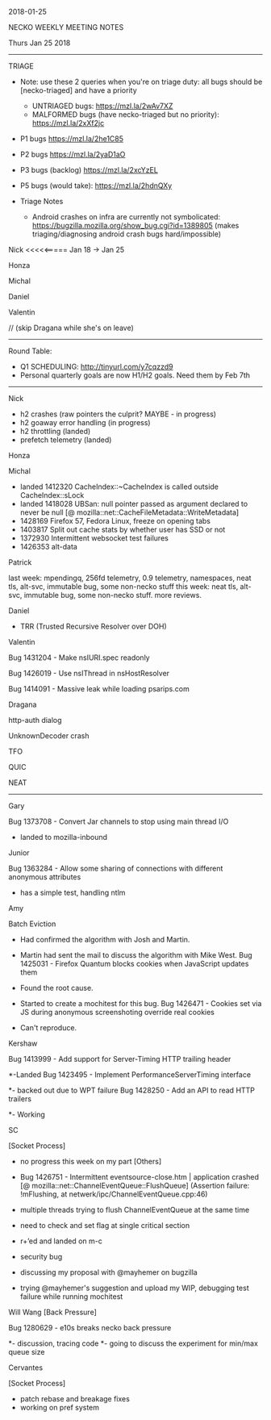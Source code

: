 2018-01-25

NECKO WEEKLY MEETING NOTES

Thurs Jan 25 2018

-----------------------------------------------
TRIAGE

- Note: use these 2 queries when you're on triage duty: all bugs should be [necko-triaged] and have a priority
  - UNTRIAGED bugs: https://mzl.la/2wAv7XZ
  - MALFORMED bugs (have necko-triaged but no priority): https://mzl.la/2xXf2jc

- P1 bugs  https://mzl.la/2he1C85
- P2 bugs  https://mzl.la/2yaD1aO
- P3 bugs  (backlog) https://mzl.la/2xcYzEL
- P5 bugs (would take): https://mzl.la/2hdnQXy

- Triage Notes
    - Android crashes on infra are currently not symbolicated: https://bugzilla.mozilla.org/show_bug.cgi?id=1389805 (makes triaging/diagnosing android crash bugs hard/impossible)

Nick  <<<<<===== Jan 18 -> Jan 25

Honza

Michal

Daniel

Valentin

//  (skip Dragana while she's on leave)

----------------------------------------------
Round Table:

* Q1 SCHEDULING: http://tinyurl.com/y7cqzzd9
* Personal quarterly goals are now H1/H2 goals.  Need them by Feb 7th

----------------
Nick

- h2 crashes (raw pointers the culprit? MAYBE - in progress)
- h2 goaway error handling (in progress)
- h2 throttling (landed)
- prefetch telemetry (landed)

Honza

Michal

 - landed 1412320 CacheIndex::~CacheIndex is called outside CacheIndex::sLock
 - landed 1418028 UBSan: null pointer passed as argument declared to never be null [@ mozilla::net::CacheFileMetadata::WriteMetadata]
 - 1428169 Firefox 57, Fedora Linux, freeze on opening tabs
 - 1403817 Split out cache stats by whether user has SSD or not
 - 1372930 Intermittent websocket test failures
 - 1426353 alt-data

Patrick

  last week: mpendingq, 256fd telemetry, 0.9 telemetry, namespaces, neat tls, alt-svc, immutable bug, some non-necko stuff
  this week: neat tls, alt-svc, immutable bug, some non-necko stuff. more reviews.

Daniel

 - TRR (Trusted Recursive Resolver over DOH)

Valentin

Bug 1431204 - Make nsIURI.spec readonly

Bug 1426019 - Use nsIThread in nsHostResolver

Bug 1414091 - Massive leak while loading psarips.com

Dragana

http-auth dialog

UnknownDecoder crash

TFO

QUIC

NEAT

-----------
Gary

Bug 1373708 - Convert Jar channels to stop using main thread I/O

- landed to mozilla-inbound

Junior

Bug 1363284 - Allow some sharing of connections with different anonymous attributes

- has a simple test, handling ntlm

Amy

Batch Eviction

* Had confirmed the algorithm with Josh and Martin.
* Martin had sent the mail to discuss the algorithm with Mike West.
Bug 1425031 - Firefox Quantum blocks cookies when JavaScript updates them

* Found the root cause.
* Started to create a mochitest for this bug.
Bug 1426471 - Cookies set via JS during anonymous screenshoting override real cookies

* Can't reproduce.

Kershaw

Bug 1413999 - Add support for Server-Timing HTTP trailing header

*-Landed
Bug 1423495 - Implement PerformanceServerTiming interface

*- backed out due to WPT failure
Bug 1428250 - Add an API to read HTTP trailers

*- Working

SC

[Socket Process]

- no progress this week on my part
[Others]

- Bug 1426751 - Intermittent eventsource-close.htm | application crashed [@ mozilla::net::ChannelEventQueue::FlushQueue] (Assertion failure: !mFlushing, at netwerk/ipc/ChannelEventQueue.cpp:46)
 - multiple threads trying to flush ChannelEventQueue at the same time
 - need to check and set flag at single critical section
 - r+’ed and landed on m-c
- security bug
 - discussing my proposal with @mayhemer on bugzilla
 - trying @mayhemer's suggestion and upload my WIP, debugging test failure while running mochitest

 Will Wang
[Back Pressure]

Bug 1280629 - e10s breaks necko back pressure

*- discussion, tracing code
*- going to discuss the experiment for min/max queue size

Cervantes

[Socket Process]

- patch rebase and breakage fixes
- working on pref system

